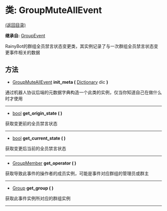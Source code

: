 # 类: GroupMuteAllEvent  
[(返回目录)](README.md)  
  
**继承自:** [GroupEvent](GroupEvent.md)  
  
RainyBot的群组全员禁言状态变更类，其实例记录了与一次群组全员禁言状态变更事件相关的数据  
  
## 方法 
  
- [GroupMuteAllEvent](GroupMuteAllEvent.md) **init_meta (** [Dictionary](https://docs.godotengine.org/en/latest/classes/class_dictionary.html) dic **)**  
  
通过机器人协议后端的元数据字典构造一个此类的实例，仅当你知道自己在做什么时才使用  
  
---  
  
- [bool](https://docs.godotengine.org/en/latest/classes/class_bool.html) **get_origin_state ( )**  
  
获取变更前的全员禁言状态  
  
---  
  
- [bool](https://docs.godotengine.org/en/latest/classes/class_bool.html) **get_current_state ( )**  
  
获取变更后当前的全员禁言状态  
  
---  
  
- [GroupMember](GroupMember.md) **get_operator ( )**  
  
获取导致此事件的操作者的成员实例，可能是事件对应群组的管理员或群主  
  
---  
  
- [Group](Group.md) **get_group ( )**  
  
获取此事件实例所对应的群组实例  
  
---  
  

